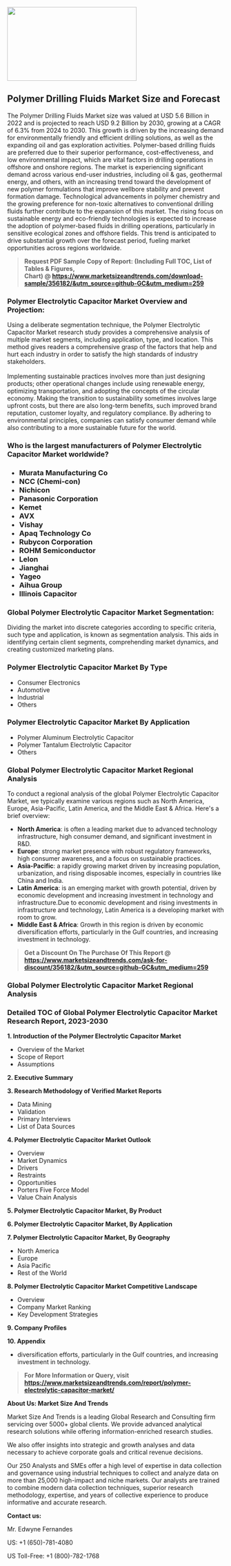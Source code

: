 <p><img class="alignnone size-medium wp-image-20088" src="https://ffe5etoiles.com/wp-content/uploads/2024/12/MST1-300x171.png" alt="" width="300" height="171" /></p><h2>Polymer Drilling Fluids Market Size and Forecast</h2><p>The Polymer Drilling Fluids Market size was valued at USD 5.6 Billion in 2022 and is projected to reach USD 9.2 Billion by 2030, growing at a CAGR of 6.3% from 2024 to 2030. This growth is driven by the increasing demand for environmentally friendly and efficient drilling solutions, as well as the expanding oil and gas exploration activities. Polymer-based drilling fluids are preferred due to their superior performance, cost-effectiveness, and low environmental impact, which are vital factors in drilling operations in offshore and onshore regions. The market is experiencing significant demand across various end-user industries, including oil & gas, geothermal energy, and others, with an increasing trend toward the development of new polymer formulations that improve wellbore stability and prevent formation damage. Technological advancements in polymer chemistry and the growing preference for non-toxic alternatives to conventional drilling fluids further contribute to the expansion of this market. The rising focus on sustainable energy and eco-friendly technologies is expected to increase the adoption of polymer-based fluids in drilling operations, particularly in sensitive ecological zones and offshore fields. This trend is anticipated to drive substantial growth over the forecast period, fueling market opportunities across regions worldwide.</p></p><blockquote id="" class=""><strong>Request PDF Sample Copy of Report: (Including Full TOC, List of Tables &amp; Figures, Chart)&nbsp;@&nbsp;<strong><a href="https://www.marketsizeandtrends.com/download-sample/356182/&utm_source=github-GC&utm_medium=259" target="_blank">https://www.marketsizeandtrends.com/download-sample/356182/&utm_source=github-GC&utm_medium=259</a></strong></strong></blockquote><h3 id="" class="">Polymer Electrolytic Capacitor Market&nbsp;Overview and Projection:</h3><p id="" class="">Using a deliberate segmentation technique, the Polymer Electrolytic Capacitor Market research study provides a comprehensive analysis of multiple market segments, including application, type, and location. This method gives readers a comprehensive grasp of the factors that help and hurt each industry in order to satisfy the high standards of industry stakeholders. <br /> <br />Implementing sustainable practices involves more than just designing products; other operational changes include using renewable energy, optimizing transportation, and adopting the concepts of the circular economy. Making the transition to sustainability sometimes involves large upfront costs, but there are also long-term benefits, such improved brand reputation, customer loyalty, and regulatory compliance. By adhering to environmental principles, companies can satisfy consumer demand while also contributing to a more sustainable future for the world.</p><h3 id="" class="">Who is the largest manufacturers of&nbsp;Polymer Electrolytic Capacitor Market worldwide?</h3><h3 class=""><p><ul><li>Murata Manufacturing Co </li><li> NCC (Chemi-con) </li><li> Nichicon </li><li> Panasonic Corporation </li><li> Kemet </li><li> AVX </li><li> Vishay </li><li> Apaq Technology Co </li><li> Rubycon Corporation </li><li> ROHM Semiconductor </li><li> Lelon </li><li> Jianghai </li><li> Yageo </li><li> Aihua Group </li><li> Illinois Capacitor</li></ul></p></h3><h3 id="" class="">Global&nbsp;Polymer Electrolytic Capacitor Market Segmentation:</h3><p id="" class="">Dividing the market into discrete categories according to specific criteria, such type and application, is known as segmentation analysis. This aids in identifying certain client segments, comprehending market dynamics, and creating customized marketing plans.</p><h3 id="" class="">Polymer Electrolytic Capacitor Market&nbsp;By Type</h3><p><p><ul><li>Consumer Electronics</li><li> Automotive</li><li> Industrial</li><li> Others</p></li></ul></p></p><h3 id="" class="">Polymer Electrolytic Capacitor Market&nbsp;By Application</h3><p class=""><p><ul><li>Polymer Aluminum Electrolytic Capacitor</li><li> Polymer Tantalum Electrolytic Capacitor</li><li> Others</li></ul></p></p><h3 id="" class="">Global Polymer Electrolytic Capacitor Market Regional Analysis</h3><p id="" class="">To conduct a regional analysis of the global Polymer Electrolytic Capacitor Market, we typically examine various regions such as North America, Europe, Asia-Pacific, Latin America, and the Middle East &amp; Africa. Here's a brief overview:</p><ul><li><strong>North America</strong>: is often a leading market due to advanced technology infrastructure, high consumer demand, and significant investment in R&amp;D.</li><li><strong>Europe</strong>: strong market presence with robust regulatory frameworks, high consumer awareness, and a focus on sustainable practices.</li><li><strong>Asia-Pacific</strong>: a rapidly growing market driven by increasing population, urbanization, and rising disposable incomes, especially in countries like China and India.</li><li><strong>Latin America</strong>: is an emerging market with growth potential, driven by economic development and increasing investment in technology and infrastructure.Due to economic development and rising investments in infrastructure and technology, Latin America is a developing market with room to grow.</li><li><strong>Middle East &amp; Africa</strong>: Growth in this region is driven by economic diversification efforts, particularly in the Gulf countries, and increasing investment in technology.</li></ul><blockquote id="" class=""><strong>Get a Discount On The Purchase Of This Report @ <strong><a href="https://www.marketsizeandtrends.com/ask-for-discount/356182/&utm_source=github-GC&utm_medium=259" target="_blank">https://www.marketsizeandtrends.com/ask-for-discount/356182/&utm_source=github-GC&utm_medium=259</a></strong></strong></blockquote><h3 id="" class="">Global Polymer Electrolytic Capacitor Market Regional Analysis</h3><h3 id="" class="">Detailed TOC of Global Polymer Electrolytic Capacitor Market Research Report, 2023-2030</h3><p id="" class=""><strong>1. Introduction of the Polymer Electrolytic Capacitor Market</strong></p><ul><li>Overview of the Market</li><li>Scope of Report</li><li>Assumptions</li></ul><p id="" class=""><strong>2. Executive Summary</strong></p><p id="" class=""><strong>3. Research Methodology of Verified Market Reports</strong></p><ul><li>Data Mining</li><li>Validation</li><li>Primary Interviews</li><li>List of Data Sources</li></ul><p id="" class=""><strong>4. Polymer Electrolytic Capacitor Market Outlook</strong></p><ul><li>Overview</li><li>Market Dynamics</li><li>Drivers</li><li>Restraints</li><li>Opportunities</li><li>Porters Five Force Model</li><li>Value Chain Analysis</li></ul><p id="" class=""><strong>5. Polymer Electrolytic Capacitor Market, By Product</strong></p><p id="" class=""><strong>6. Polymer Electrolytic Capacitor Market, By Application</strong></p><p id="" class=""><strong>7. Polymer Electrolytic Capacitor Market, By Geography</strong></p><ul><li>North America</li><li>Europe</li><li>Asia Pacific</li><li>Rest of the World</li></ul><p id="" class=""><strong>8. Polymer Electrolytic Capacitor Market Competitive Landscape</strong></p><ul><li>Overview</li><li>Company Market Ranking</li><li>Key Development Strategies</li></ul><p id="" class=""><strong>9. Company Profiles</strong></p><p id="" class=""><strong>10. Appendix</strong></p><ul><li>diversification efforts, particularly in the Gulf countries, and increasing investment in technology.</li></ul><blockquote id="" class=""><strong>For More Information or Query, visit <strong><strong><a href="https://www.marketsizeandtrends.com/report/polymer-electrolytic-capacitor-market/" target="_blank">https://www.marketsizeandtrends.com/report/polymer-electrolytic-capacitor-market/</a></strong></strong></strong></blockquote><p id="" class=""><strong>About Us: Market Size And Trends</strong></p><p id="" class="">Market Size And Trends is a leading Global Research and Consulting firm servicing over 5000+ global clients. We provide advanced analytical research solutions while offering information-enriched research studies.</p><p id="" class="">We also offer insights into strategic and growth analyses and data necessary to achieve corporate goals and critical revenue decisions.</p><p id="" class="">Our 250 Analysts and SMEs offer a high level of expertise in data collection and governance using industrial techniques to collect and analyze data on more than 25,000 high-impact and niche markets. Our analysts are trained to combine modern data collection techniques, superior research methodology, expertise, and years of collective experience to produce informative and accurate research.</p><p id="" class=""><strong>Contact us:</strong></p><p id="" class="">Mr. Edwyne Fernandes</p><p id="" class="">US: +1 (650)-781-4080</p><p id="" class="">US Toll-Free: +1 (800)-782-1768</p>
